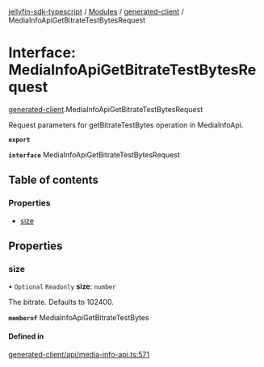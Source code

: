 [jellyfin-sdk-typescript](../README.md) / [Modules](../modules.md) / [generated-client](../modules/generated_client.md) / MediaInfoApiGetBitrateTestBytesRequest

# Interface: MediaInfoApiGetBitrateTestBytesRequest

[generated-client](../modules/generated_client.md).MediaInfoApiGetBitrateTestBytesRequest

Request parameters for getBitrateTestBytes operation in MediaInfoApi.

**`export`**

**`interface`** MediaInfoApiGetBitrateTestBytesRequest

## Table of contents

### Properties

- [size](generated_client.MediaInfoApiGetBitrateTestBytesRequest.md#size)

## Properties

### size

• `Optional` `Readonly` **size**: `number`

The bitrate. Defaults to 102400.

**`memberof`** MediaInfoApiGetBitrateTestBytes

#### Defined in

[generated-client/api/media-info-api.ts:571](https://github.com/thornbill/jellyfin-sdk-typescript/blob/e4df7f8/src/generated-client/api/media-info-api.ts#L571)
